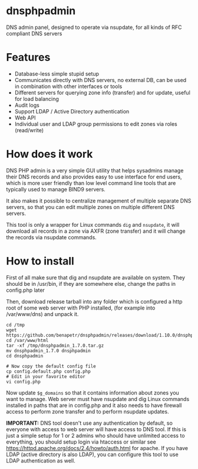 # dnsphpadmin
DNS admin panel, designed to operate via nsupdate, for all kinds of RFC compliant DNS servers

# Features
* Database-less simple stupid setup
* Communicates directly with DNS servers, no external DB, can be used in combination with other interfaces or tools
* Different servers for querying zone info (transfer) and for update, useful for load balancing
* Audit logs
* Support LDAP / Active Directory authentication
* Web API
* Individual user and LDAP group permissions to edit zones via roles (read/write)

# How does it work
DNS PHP admin is a very simple GUI utility that helps sysadmins manage their DNS records and also provides easy to use interface for end users, which is more user friendly than low level command line tools that are typically used to manage BIND9 servers.

It also makes it possible to centralize management of multiple separate DNS servers, so that you can edit multiple zones on multiple different DNS servers.

This tool is only a wrapper for Linux commands `dig` and `nsupdate`, it will download all records in a zone via AXFR (zone transfer) and it will change the records via nsupdate commands.

# How to install
First of all make sure that dig and nsupdate are available on system. They should be in /usr/bin, if they are somewhere else, change the paths in config.php later

Then, download release tarball into any folder which is configured a http root of some web server with PHP installed, (for example into /var/www/dns) and unpack it.

```
cd /tmp
wget https://github.com/benapetr/dnsphpadmin/releases/download/1.10.0/dnsphpadmin_1.10.0.tar.gz
cd /var/www/html
tar -xf /tmp/dnsphpadmin_1.7.0.tar.gz
mv dnsphpadmin_1.7.0 dnsphpadmin
cd dnsphpadmin

# Now copy the default config file
cp config.default.php config.php
# Edit in your favorite editor
vi config.php
```

Now update `$g_domains` so that it contains information about zones you want to manage. Web server must have nsupdate and dig Linux commands installed in paths that are in config.php and it also needs to have firewall access to perform zone transfer and to perform nsupdate updates.

**IMPORTANT:** DNS tool doesn't use any authentication by default, so everyone with access to web server will have access to DNS tool. If this is just a simple setup for 1 or 2 admins who should have unlimited access to everything, you should setup login via htaccess or similar see https://httpd.apache.org/docs/2.4/howto/auth.html for apache. If you have LDAP (active directory is also LDAP), you can configure this tool to use LDAP authentication as well.

